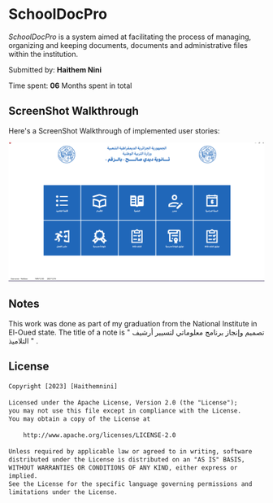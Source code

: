 # SchoolDocPro
*SchoolDocPro*  is a system aimed at facilitating the process of managing, organizing and keeping documents, documents and administrative files within the institution.

Submitted by: **Haithem Nini**

Time spent: **06** Months spent in total

## ScreenShot Walkthrough

Here's a ScreenShot Walkthrough of implemented user stories:

<img src='https://github.com/haithemnini/SchoolDocPro/blob/main/VIEWS/img/SchoolDocPro.png' title='ScreenShot Walkthrough' width='' alt='ScreenShot Walkthrough' />


## Notes

This work was done as part of my graduation from the National Institute in El-Oued state. 
The title of a note is  " تصميم وإنجاز برنامج معلوماتي لتسيير أرشيف التلاميذ " .


## License

    Copyright [2023] [Haithemnini]

    Licensed under the Apache License, Version 2.0 (the "License");
    you may not use this file except in compliance with the License.
    You may obtain a copy of the License at

        http://www.apache.org/licenses/LICENSE-2.0

    Unless required by applicable law or agreed to in writing, software
    distributed under the License is distributed on an "AS IS" BASIS,
    WITHOUT WARRANTIES OR CONDITIONS OF ANY KIND, either express or implied.
    See the License for the specific language governing permissions and
    limitations under the License.
